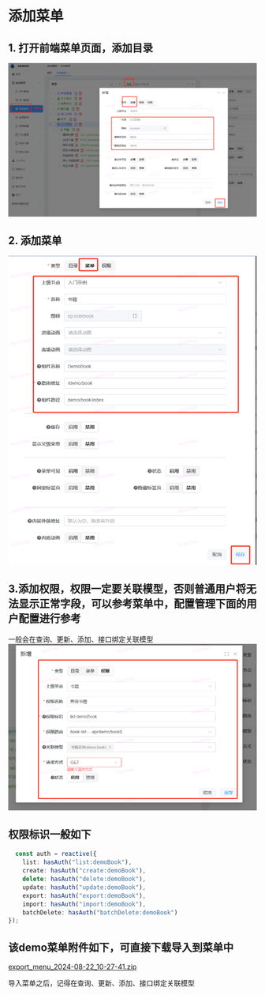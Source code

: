 # 添加菜单

## 1. 打开前端菜单页面，添加目录

![img.png](assets/img.png)

## 2. 添加菜单

![img_1.png](assets/img_1.png)

## 3.添加权限，权限一定要关联模型，否则普通用户将无法显示正常字段，可以参考菜单中，配置管理下面的用户配置进行参考

一般会在查询、更新、添加、接口绑定关联模型
![img2.png](assets/img_2.png)

## 权限标识一般如下

```ts
  const auth = reactive({
    list: hasAuth("list:demoBook"),
    create: hasAuth("create:demoBook"),
    delete: hasAuth("delete:demoBook"),
    update: hasAuth("update:demoBook"),
    export: hasAuth("export:demoBook"),
    import: hasAuth("import:demoBook"),
    batchDelete: hasAuth("batchDelete:demoBook")
});
```

## 该demo菜单附件如下，可直接下载导入到菜单中

[export_menu_2024-08-22_10-27-41.zip](../export_menu_2024-08-22_10-27-41.zip)

导入菜单之后，记得在查询、更新、添加、接口绑定关联模型